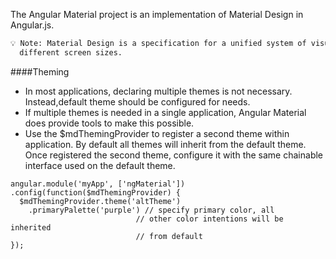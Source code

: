 The Angular Material project is an implementation of Material Design in Angular.js.

```html
💡 Note: Material Design is a specification for a unified system of visual, motion, and interaction design that adapts across  different devices and 
  different screen sizes.
```

####Theming 
* In most applications, declaring multiple themes is not necessary. Instead,default theme should be configured for needs.
* If multiple themes is needed in a single application, Angular Material does provide tools to make this possible.
* Use the $mdThemingProvider to register a second theme within application. By default all themes will inherit from the default theme. Once registered the second theme, configure it with the same chainable interface used on the default theme.

```
angular.module('myApp', ['ngMaterial'])
.config(function($mdThemingProvider) {
  $mdThemingProvider.theme('altTheme')
    .primaryPalette('purple') // specify primary color, all
                            // other color intentions will be inherited
                            // from default
});
```
